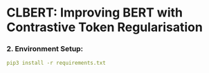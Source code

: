 # CLBERT: Improving BERT with Contrastive Token Regularisation

### 2. Environment Setup:
```yaml
pip3 install -r requirements.txt
```

